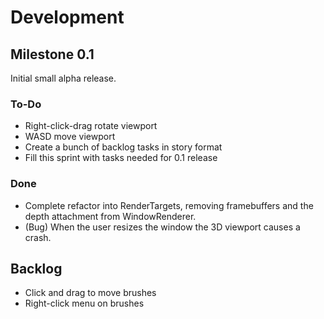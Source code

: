 # Development

## Milestone 0.1
Initial small alpha release.

### To-Do
- Right-click-drag rotate viewport
- WASD move viewport
- Create a bunch of backlog tasks in story format
- Fill this sprint with tasks needed for 0.1 release

### Done
- Complete refactor into RenderTargets, removing framebuffers and the depth
    attachment from WindowRenderer.
- (Bug) When the user resizes the window the 3D viewport causes a crash.

## Backlog
- Click and drag to move brushes
- Right-click menu on brushes
